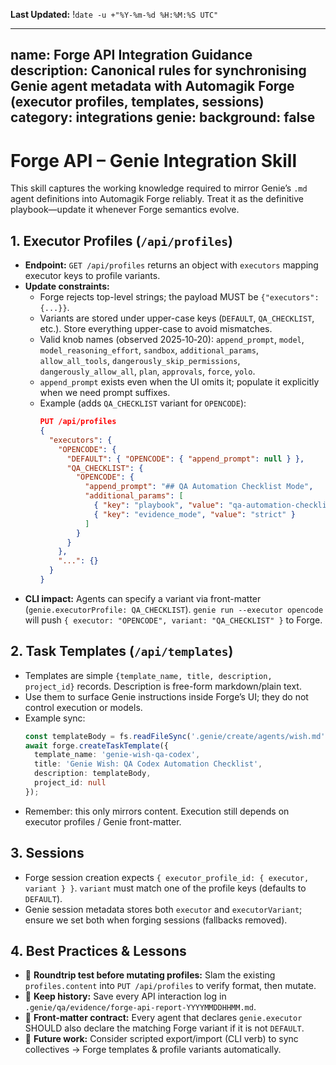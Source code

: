 **Last Updated:** !`date -u +"%Y-%m-%d %H:%M:%S UTC"`

---
name: Forge API Integration Guidance
description: Canonical rules for synchronising Genie agent metadata with Automagik Forge (executor profiles, templates, sessions)
category: integrations
genie:
  background: false
---

# Forge API – Genie Integration Skill

This skill captures the working knowledge required to mirror Genie’s `.md` agent definitions into Automagik Forge reliably. Treat it as the definitive playbook—update it whenever Forge semantics evolve.

## 1. Executor Profiles (`/api/profiles`)
- **Endpoint:** `GET /api/profiles` returns an object with `executors` mapping executor keys to profile variants.
- **Update constraints:**
  - Forge rejects top-level strings; the payload MUST be `{"executors": {...}}`.
  - Variants are stored under upper-case keys (`DEFAULT`, `QA_CHECKLIST`, etc.). Store everything upper-case to avoid mismatches.
  - Valid knob names (observed 2025‑10‑20): `append_prompt`, `model`, `model_reasoning_effort`, `sandbox`, `additional_params`, `allow_all_tools`, `dangerously_skip_permissions`, `dangerously_allow_all`, `plan`, `approvals`, `force`, `yolo`.
  - `append_prompt` exists even when the UI omits it; populate it explicitly when we need prompt suffixes.
  - Example (adds `QA_CHECKLIST` variant for `OPENCODE`):
    ```json
    PUT /api/profiles
    {
      "executors": {
        "OPENCODE": {
          "DEFAULT": { "OPENCODE": { "append_prompt": null } },
          "QA_CHECKLIST": {
            "OPENCODE": {
              "append_prompt": "## QA Automation Checklist Mode",
              "additional_params": [
                { "key": "playbook", "value": "qa-automation-checklist" },
                { "key": "evidence_mode", "value": "strict" }
              ]
            }
          }
        },
        "...": {}
      }
    }
    ```
- **CLI impact:** Agents can specify a variant via front-matter (`genie.executorProfile: QA_CHECKLIST`). `genie run --executor opencode` will push `{ executor: "OPENCODE", variant: "QA_CHECKLIST" }` to Forge.

## 2. Task Templates (`/api/templates`)
- Templates are simple `{template_name, title, description, project_id}` records. Description is free-form markdown/plain text.
- Use them to surface Genie instructions inside Forge’s UI; they do not control execution or models.
- Example sync:
  ```ts
  const templateBody = fs.readFileSync('.genie/create/agents/wish.md', 'utf8');
  await forge.createTaskTemplate({
    template_name: 'genie-wish-qa-codex',
    title: 'Genie Wish: QA Codex Automation Checklist',
    description: templateBody,
    project_id: null
  });
  ```
- Remember: this only mirrors content. Execution still depends on executor profiles / Genie front-matter.

## 3. Sessions
- Forge session creation expects `{ executor_profile_id: { executor, variant } }`. `variant` must match one of the profile keys (defaults to `DEFAULT`).
- Genie session metadata stores both `executor` and `executorVariant`; ensure we set both when forging sessions (fallbacks removed).

## 4. Best Practices & Lessons
- 🔁 **Roundtrip test before mutating profiles:** Slam the existing `profiles.content` into `PUT /api/profiles` to verify format, then mutate.
- 🪪 **Keep history:** Save every API interaction log in `.genie/qa/evidence/forge-api-report-YYYYMMDDHHMM.md`.
- 📜 **Front-matter contract:** Every agent that declares `genie.executor` SHOULD also declare the matching Forge variant if it is not `DEFAULT`.
- 🧩 **Future work:** Consider scripted export/import (CLI verb) to sync collectives → Forge templates & profile variants automatically.
